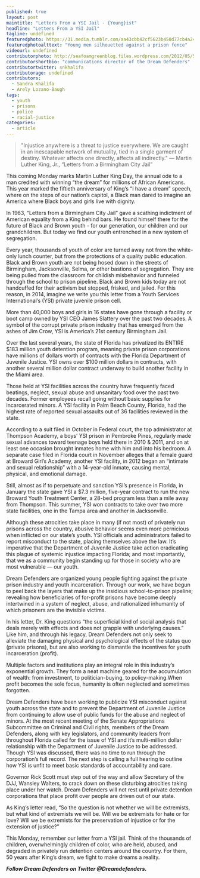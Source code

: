 ```yaml
---
published: true
layout: post
maintitle: "Letters From a YSI Jail - {Young}ist"
headline: "Letters From a YSI Jail"
tagline: undefined
featuredphoto: https://31.media.tumblr.com/aa43cbb42cf5623b450d77cb4a246ee3/tumblr_inline_mzj3rmuzTz1rkj9dw.jpg
featuredphotoalttext: "Young men silhouetted against a prison fence"
videourl: undefined
contributorphoto: http://seafoamgreenblog.files.wordpress.com/2012/05/536028_10150701440332016_559997015_9769390_1439996427_n.jpg
contributorshortbio: "communications director of the Dream Defenders"
contributortwitter: snkhalifa
contributorage: undefined
contributors:
  - Sandra Khalifa
  - Arely Lozano-Baugh
tags:
  - youth
  - prisons
  - police
  - racial-justice
categories:
  - article
---
```


<blockquote>"Injustice anywhere is a threat to justice everywhere. We are caught in an inescapable network of mutuality, tied in a single garment of destiny. Whatever affects one directly, affects all indirectly."	
	— Martin Luther King, Jr., “Letters from a Birmingham City Jail”</blockquote>

This coming Monday marks Martin Luther King Day, the annual ode to a man credited with winning “the dream” for millions of African Americans. This year marked the fiftieth anniversary of King’s “I have a dream” speech, where on the steps of our nation’s capitol, a Black man dared to imagine an America where Black boys and girls live with dignity.

In 1963, “Letters from a Birmingham City Jail” gave a scathing indictment of American equality from a King behind bars. He found himself there for the future of Black and Brown youth - for our generation, our children and our grandchildren. But today we find our youth entrenched in a new system of segregation.

Every year, thousands of youth of color are turned away not from the white-only lunch counter, but from the protections of a quality public education. Black and Brown youth are not being hosed down in the streets of Birmingham, Jacksonville, Selma, or other bastions of segregation. They are being pulled from the classroom for childish misbehavior and funneled through the school to prison pipeline. Black and Brown kids today are not handcuffed for their activism but stopped, frisked, and jailed. For this reason, in 2014, imagine we write you this letter from a Youth Services International’s (YSI) private juvenile prison cell.

More than 40,000 boys and girls in 16 states have gone through a facility or boot camp owned by YSI CEO James Slattery over the past two decades. A symbol of the corrupt private prison industry that has emerged from the ashes of Jim Crow, YSI is America’s 21st century Birmingham Jail.

Over the last several years, the state of Florida has privatized its ENTIRE $183 million youth detention program, meaning private prison corporations have millions of dollars worth of contracts with the Florida Department of Juvenile Justice. YSI owns over $100 million dollars in contracts, with another several million dollar contract underway to build another facility in the Miami area.

Those held at YSI facilities across the country have frequently faced beatings, neglect, sexual abuse and unsanitary food over the past two decades. Former employees recall going without basic supplies for incarcerated minors. A YSI facility in Palm Beach County, Florida, had the highest rate of reported sexual assaults out of 36 facilities reviewed in the state.

According to a suit filed in October in Federal court, the top administrator at Thompson Academy, a boys’ YSI prison in Pembroke Pines, regularly made sexual advances toward teenage boys held there in 2010 & 2011, and on at least one occasion brought inmates home with him and into his bedroom. A separate case filed in Florida court in November alleges that a female guard at Broward Girl’s Academy, another YSI facility, in 2012 began an “intimate and sexual relationship” with a 14-year-old inmate, causing mental, physical, and emotional damage.

Still, almost as if to perpetuate and sanction YSI’s presence in Florida, in January the state gave YSI a $7.3 million, five-year contract to run the new Broward Youth Treatment Center, a 28-bed program less than a mile away from Thompson. This summer, YSI won contracts to take over two more state facilities, one in the Tampa area and another in Jacksonville.

Although these atrocities take place in many (if not most) of privately run prisons across the country, abusive behavior seems even more pernicious when inflicted on our state’s youth. YSI officials and administrators failed to report misconduct to the state, placing themselves above the law. It’s imperative that the Department of Juvenile Justice take action eradicating this plague of systemic injustice impacting Florida; and most importantly, that we as a community begin standing up for those in society who are most vulnerable — our youth.

Dream Defenders are organized young people fighting against the private prison industry and youth incarceration. Through our work, we have begun to peel back the layers that make up the insidious school-to-prison pipeline; revealing how beneficiaries of for-profit prisons have become deeply intertwined in a system of neglect, abuse, and rationalized inhumanity of which prisoners are the invisible victims.

In his letter, Dr. King questions “the superficial kind of social analysis that deals merely with effects and does not grapple with underlying causes.” Like him, and through his legacy, Dream Defenders not only seek to alleviate the damaging physical and psychological effects of the status quo (private prisons), but are also working to dismantle the incentives for youth incarceration (profit).

Multiple factors and institutions play an integral role in this industry’s exponential growth. They form a neat machine geared for the accumulation of wealth: from investment, to politician-buying, to policy-making.When profit becomes the sole focus, humanity is often neglected and sometimes forgotten.

Dream Defenders have been working to publicize YSI misconduct against youth across the state and to prevent the Department of Juvenile Justice from continuing to allow use of public funds for the abuse and neglect of minors. At the most recent meeting of the Senate Appropriations Subcommittee on Criminal and Civil rights, members of the Dream Defenders, along with key legislators, and community leaders from throughout Florida called for the issue of YSI and it’s multi-million dollar relationship with the Department of Juvenile Justice to be addressed.  Though YSI was discussed, there was no time to run through the corporation’s full record. The next step is calling a full hearing to outline how YSI is unfit to meet basic standards of accountability and care. 

Governor Rick Scott must step out of the way and allow Secretary of the DJJ, Wansley Walters, to crack down on these disturbing atrocities taking place under her watch. Dream Defenders will not rest until private detention corporations that place profit over people are driven out of our state.

As King’s letter read, “So the question is not whether we will be extremists, but what kind of extremists we will be. Will we be extremists for hate or for love? Will we be extremists for the preservation of injustice or for the extension of justice?”

This Monday, remember our letter from a YSI jail. Think of the thousands of children, overwhelmingly children of color, who are held, abused, and degraded in privately run detention centers around the country. For them, 50 years after King’s dream, we fight to make dreams a reality.

***Follow Dream Defenders on Twitter @Dreamdefenders.***
